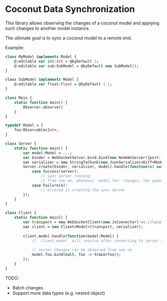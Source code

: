 # Coconut Data Synchronization

This library allows observing the changes of a coconut model and applying such changes to another model instance.

The ultimate goal is to sync a coconut model to a remote end.

Example:

```haxe
class MyModel implements Model {
	@:editable var int:Int = @byDefault 1;
	@:editable var sub:SubModel = @byDefault new SubModel();
}

class SubModel implements Model {
	@:editable var float:Float = @byDefault 1.1;
}

class Main {
	static function main() {
		Observer.observe()
	}
}

typedef Model = {
	foo:Observable<Int>,
}

class Server {
	static function main() {
		var model:Model = ...;
		var binder = WebSocketServer.bind.bind(new NodeWsServer({port: 1324}));
		var serializer = new StringToChunk(new JsonSerializer<Diff<Model>>());
		Server.create(binder, serializer, model).handle(function(o) switch o {
			case Success(server):
				// sync server running:
				// from now on, whenever `model.foo` changes, the updates will be broadcast to all connected clients 
			case Failure(e):
				// errored in creating the sync server
		});
	}
}

class Client {
	static function main() {
		var transport = new WebSocketClient(new JsConnector('ws://localhost:1324'));
		var client = new Client<Model>(transport, serializer);
		
		client.model.handle(function(model:Model) {
			// `client.model` will resolve after connecting to server and obtaining the initial model values
			
			// server changes can be observed from now on
			model.foo.bind(null, foo -> trace(foo));
		});
	}
}
```

TODO:

- Batch changes
- Support more data types (e.g. nested object)